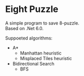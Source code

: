 # Eight Puzzle
A simple program to save 8-puzzle.  
Based on .Net 6.0.

Suppoeted algorithms:
- A*
  + Manhattan heuristic
  + Misplaced Tiles heuristic
- Bidirectional Search
  + BFS
